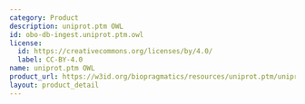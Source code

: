 ```yaml
---
category: Product
description: uniprot.ptm OWL
id: obo-db-ingest.uniprot.ptm.owl
license:
  id: https://creativecommons.org/licenses/by/4.0/
  label: CC-BY-4.0
name: uniprot.ptm OWL
product_url: https://w3id.org/biopragmatics/resources/uniprot.ptm/uniprot.ptm.owl
layout: product_detail
---
```

